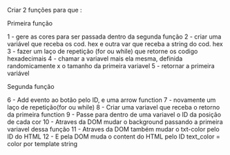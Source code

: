 Criar 2 funções para que :

Primeira função

1 - gere as cores para ser passada dentro da segunda função
2 - criar uma variável que receba os cod. hex e outra var que receba a string do cod. hex
3 - fazer um laço de repetição (for ou while) que retorne os codigo hexadecimais
    4 - chamar a variavel mais ela mesma, definida randomicamente x o tamanho da primeira variavel
5 - retornar a primeira variável

Segunda função

6 - Add evento ao botão pelo ID, e uma arrow function
7 - novamente um laço de repetição(for ou while)
    8 - Criar uma variavel que receba o retorno da primeira function
    9 - Passe para dentro de uma variavel o ID da posição de cada cor
    10 - Atraves da DOM mudar o background passando a primeira variavel dessa função
    11 - Atraves da DOM também mudar o txt-color pelo ID do HTML
    12 -  E pela DOM muda o content do HTML pelo ID text_color = color por template string 